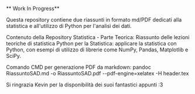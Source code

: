 ** Work In Progress**

Questa repository contiene due riassunti in formato md/PDF dedicati alla statistica e all'utilizzo di Python per l'analisi dei dati.

Contenuto della Repository
Statistica - Parte Teorica: Riassunto delle lezioni teoriche di statistica
Python per la Statistica: applicare la statistica con Python, con esempi di utilizzo di librerie come NumPy, Pandas, Matplotlib e SciPy.

Comando CMD per generazione PDF da markdown:
pandoc RiassuntoSAD.md -o RiassuntoSAD.pdf --pdf-engine=xelatex -H header.tex

Si ringrazia Kevin per la disponibilità dei suoi fantastici appunti :3 

